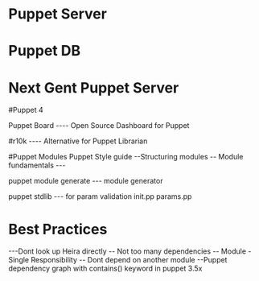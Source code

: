 # Puppet Server 
# Puppet DB
# Next Gent Puppet Server
#Puppet 4

Puppet Board ---- Open Source Dashboard for Puppet

#r10k
 ---- Alternative for Puppet Librarian


#Puppet Modules
Puppet Style guide 
--Structuring modules
-- Module fundamentals ---


puppet module generate --- module generator

puppet stdlib --- for param validation
init.pp
params.pp

# Best Practices
---Dont look up Heira directly
-- Not too many dependencies
-- Module -Single Responsibility
-- Dont depend on another module
--Puppet dependency graph with contains() keyword in puppet 3.5x

